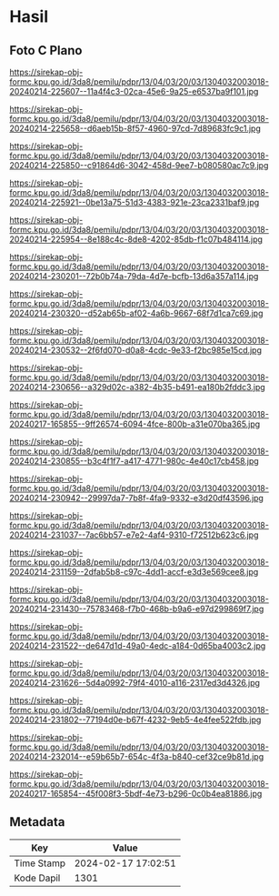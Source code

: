 # Hasil

## Foto C Plano

https://sirekap-obj-formc.kpu.go.id/3da8/pemilu/pdpr/13/04/03/20/03/1304032003018-20240214-225607--11a4f4c3-02ca-45e6-9a25-e6537ba9f101.jpg

https://sirekap-obj-formc.kpu.go.id/3da8/pemilu/pdpr/13/04/03/20/03/1304032003018-20240214-225658--d6aeb15b-8f57-4960-97cd-7d89683fc9c1.jpg

https://sirekap-obj-formc.kpu.go.id/3da8/pemilu/pdpr/13/04/03/20/03/1304032003018-20240214-225850--c91864d6-3042-458d-9ee7-b080580ac7c9.jpg

https://sirekap-obj-formc.kpu.go.id/3da8/pemilu/pdpr/13/04/03/20/03/1304032003018-20240214-225921--0be13a75-51d3-4383-921e-23ca2331baf9.jpg

https://sirekap-obj-formc.kpu.go.id/3da8/pemilu/pdpr/13/04/03/20/03/1304032003018-20240214-225954--8e188c4c-8de8-4202-85db-f1c07b484114.jpg

https://sirekap-obj-formc.kpu.go.id/3da8/pemilu/pdpr/13/04/03/20/03/1304032003018-20240214-230201--72b0b74a-79da-4d7e-bcfb-13d6a357a114.jpg

https://sirekap-obj-formc.kpu.go.id/3da8/pemilu/pdpr/13/04/03/20/03/1304032003018-20240214-230320--d52ab65b-af02-4a6b-9667-68f7d1ca7c69.jpg

https://sirekap-obj-formc.kpu.go.id/3da8/pemilu/pdpr/13/04/03/20/03/1304032003018-20240214-230532--2f6fd070-d0a8-4cdc-9e33-f2bc985e15cd.jpg

https://sirekap-obj-formc.kpu.go.id/3da8/pemilu/pdpr/13/04/03/20/03/1304032003018-20240214-230656--a329d02c-a382-4b35-b491-ea180b2fddc3.jpg

https://sirekap-obj-formc.kpu.go.id/3da8/pemilu/pdpr/13/04/03/20/03/1304032003018-20240217-165855--9ff26574-6094-4fce-800b-a31e070ba365.jpg

https://sirekap-obj-formc.kpu.go.id/3da8/pemilu/pdpr/13/04/03/20/03/1304032003018-20240214-230855--b3c4f1f7-a417-4771-980c-4e40c17cb458.jpg

https://sirekap-obj-formc.kpu.go.id/3da8/pemilu/pdpr/13/04/03/20/03/1304032003018-20240214-230942--29997da7-7b8f-4fa9-9332-e3d20df43596.jpg

https://sirekap-obj-formc.kpu.go.id/3da8/pemilu/pdpr/13/04/03/20/03/1304032003018-20240214-231037--7ac6bb57-e7e2-4af4-9310-f72512b623c6.jpg

https://sirekap-obj-formc.kpu.go.id/3da8/pemilu/pdpr/13/04/03/20/03/1304032003018-20240214-231159--2dfab5b8-c97c-4dd1-accf-e3d3e569cee8.jpg

https://sirekap-obj-formc.kpu.go.id/3da8/pemilu/pdpr/13/04/03/20/03/1304032003018-20240214-231430--75783468-f7b0-468b-b9a6-e97d299869f7.jpg

https://sirekap-obj-formc.kpu.go.id/3da8/pemilu/pdpr/13/04/03/20/03/1304032003018-20240214-231522--de647d1d-49a0-4edc-a184-0d65ba4003c2.jpg

https://sirekap-obj-formc.kpu.go.id/3da8/pemilu/pdpr/13/04/03/20/03/1304032003018-20240214-231626--5d4a0992-79f4-4010-a116-2317ed3d4326.jpg

https://sirekap-obj-formc.kpu.go.id/3da8/pemilu/pdpr/13/04/03/20/03/1304032003018-20240214-231802--77194d0e-b67f-4232-9eb5-4e4fee522fdb.jpg

https://sirekap-obj-formc.kpu.go.id/3da8/pemilu/pdpr/13/04/03/20/03/1304032003018-20240214-232014--e59b65b7-654c-4f3a-b840-cef32ce9b81d.jpg

https://sirekap-obj-formc.kpu.go.id/3da8/pemilu/pdpr/13/04/03/20/03/1304032003018-20240217-165854--45f008f3-5bdf-4e73-b296-0c0b4ea81886.jpg


## Metadata

| Key        | Value               |
| ---------- | ------------------- |
| Time Stamp | 2024-02-17 17:02:51 |
| Kode Dapil | 1301                |



